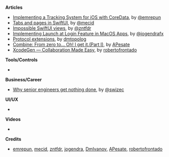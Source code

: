 
**Articles**

* [Implementing a Tracking System for iOS with CoreData](https://freeletics.engineering/2020/06/22/ios_tracking_coredata.html), by [@emrepun](https://github.com/emrepun)
* [Tabs and pages in SwiftUI](https://swiftwithmajid.com/2020/09/16/tabs-and-pages-in-swiftui/), by [@mecid](https://twitter.com/mecid)
* [Impossible SwiftUI views](https://fivestars.blog/swiftui/impossible-swiftui-views.html), by [@zntfdr](https://twitter.com/zntfdr)
* [Implementing Launch at Login Feature in MacOS Apps](https://jogendra.dev/implementing-launch-at-login-feature-in-macos-apps), by [@jogendrafx](https://twitter.com/jogendrafx)
* [Protocol extensions](https://dmtopolog.com/protocol-extensions/), by [dmtopolog](https://twitter.com/dmtopolog)
* [Combine: From zero to… Oh! I get it.(Part I)](https://medium.com/dev-jam/combine-from-zero-to-oh-i-get-it-part-i-6aa9ced8e5f), by [APesate](https://github.com/Apesate)
* [XcodeGen — Collaboration Made Easy](https://medium.com/dev-jam/xcodegen-collaboration-made-easy-9d1fdef548de?source=friends_link&sk=e13d571c9544f878a3c1510778a988c9), by [robertofrontado](https://github.com/robertofrontado)

**Tools/Controls**

*

**Business/Career**

* [Why senior engineers get nothing done](https://swizec.com/blog/why-senior-engineers-get-nothing-done/), by [@swizec](https://twitter.com/swizec)

**UI/UX**

*

**Videos**

*

**Credits**

* [emrepun](https://github.com/emrepun), [mecid](https://github.com/mecid), [zntfdr](https://github.com/zntfdr), [jogendra](https://github.com/jogendra), [DmIvanov](https://github.com/DmIvanov), [APesate](https://github.com/apesate), [robertofrontado](https://github.com/robertofrontado)
